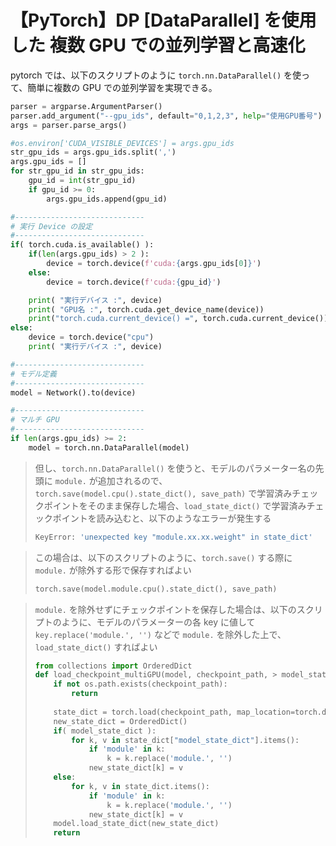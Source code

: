# 【PyTorch】DP [DataParallel] を使用した 複数 GPU での並列学習と高速化
pytorch では、以下のスクリプトのように `torch.nn.DataParallel()` を使って、簡単に複数の GPU での並列学習を実現できる。

```python
parser = argparse.ArgumentParser()
parser.add_argument("--gpu_ids", default="0,1,2,3", help="使用GPU番号")
args = parser.parse_args()

#os.environ['CUDA_VISIBLE_DEVICES'] = args.gpu_ids
str_gpu_ids = args.gpu_ids.split(',')
args.gpu_ids = []
for str_gpu_id in str_gpu_ids:
    gpu_id = int(str_gpu_id)
    if gpu_id >= 0:
        args.gpu_ids.append(gpu_id)  

#-----------------------------
# 実行 Device の設定
#-----------------------------
if( torch.cuda.is_available() ):
    if(len(args.gpu_ids) > 2 ):
        device = torch.device(f'cuda:{args.gpu_ids[0]}')
    else:
        device = torch.device(f'cuda:{gpu_id}')

    print( "実行デバイス :", device)
    print( "GPU名 :", torch.cuda.get_device_name(device))
    print("torch.cuda.current_device() =", torch.cuda.current_device())
else:
    device = torch.device("cpu")
    print( "実行デバイス :", device)

#-----------------------------
# モデル定義
#-----------------------------
model = Network().to(device)

#-----------------------------
# マルチ GPU
#-----------------------------
if len(args.gpu_ids) >= 2:
    model = torch.nn.DataParallel(model)
```

> 但し、`torch.nn.DataParallel()` を使うと、モデルのパラメーター名の先頭に `module.` が追加されるので、`torch.save(model.cpu().state_dict(), save_path)` で学習済みチェックポイントをそのまま保存した場合、`load_state_dict()` で学習済みチェックポイントを読み込むと、以下のようなエラーが発生する
> ```sh
> KeyError: 'unexpected key "module.xx.xx.weight" in state_dict'
> ```

> この場合は、以下のスクリプトのように、`torch.save()` する際に `module.` が除外する形で保存すればよい
> ```python
> torch.save(model.module.cpu().state_dict(), save_path)
> ```

> `module.` を除外せずにチェックポイントを保存した場合は、以下のスクリプトのように、モデルのパラメーターの各 key に値して `key.replace('module.', '')` などで `module.` を除外した上で、`load_state_dict()` すればよい
> ```python
> from collections import OrderedDict
> def load_checkpoint_multiGPU(model, checkpoint_path, > model_state_dict=True):
>     if not os.path.exists(checkpoint_path):
>         return
>         
>     state_dict = torch.load(checkpoint_path, map_location=torch.device('cpu'))
>     new_state_dict = OrderedDict()
>     if( model_state_dict ):
>         for k, v in state_dict["model_state_dict"].items():
>             if 'module' in k:
>                 k = k.replace('module.', '')
>             new_state_dict[k] = v
>     else:
>         for k, v in state_dict.items():
>             if 'module' in k:
>                 k = k.replace('module.', '')
>             new_state_dict[k] = v
>     model.load_state_dict(new_state_dict)
>     return
```
